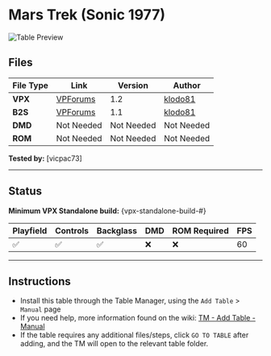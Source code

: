 ﻿# Mars Trek (Sonic 1977)

![Table Preview](../../images/vpx-marstrek-preview.jpg)

## Files
| File Type | Link | Version | Author | 
|-----------|--------|----------|--------------|
| **VPX** | [VPForums](https://www.vpforums.org/index.php?app=downloads&showfile=17414) | 1.2 | [klodo81](https://www.vpforums.org/index.php?s=7cf1ee36391b205ff61946392cdc9dcb&showuser=44515) |
| **B2S** | [VPForums](https://www.vpforums.org/index.php?app=downloads&showfile=17414) | 1.1 | [klodo81](https://www.vpforums.org/index.php?s=7cf1ee36391b205ff61946392cdc9dcb&showuser=44515) |
| **DMD** | Not Needed | Not Needed | Not Needed |
| **ROM** | Not Needed | Not Needed | Not Needed |

**Tested by:** [vicpac73]

---

## Status 
**Minimum VPX Standalone build:** {vpx-standalone-build-#}

| Playfield | Controls | Backglass | DMD | ROM Required | FPS | 
|-----------|----------|-----------|-----|--------------|-----|
| :white_check_mark: | :white_check_mark: | :white_check_mark: | :x: | :x: | 60 |

---

## Instructions

- Install this table through the Table Manager, using the `Add Table` > `Manual` page
- If you need help, more information found on the wiki: [TM - Add Table - Manual](https://github.com/LegendsUnchained/vpx-standalone-alp4k/wiki/%5B04%5D-%F0%9F%A7%A1-TM-%E2%80%90-Other-Features#add-table---manual)
- If the table requires any additional files/steps, click `GO TO TABLE` after adding, and the TM will open to the relevant table folder.

